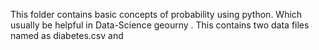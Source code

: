 This folder contains basic concepts of probability using python. Which usually be helpful in Data-Science geourny . This contains two data files named as diabetes.csv and 
